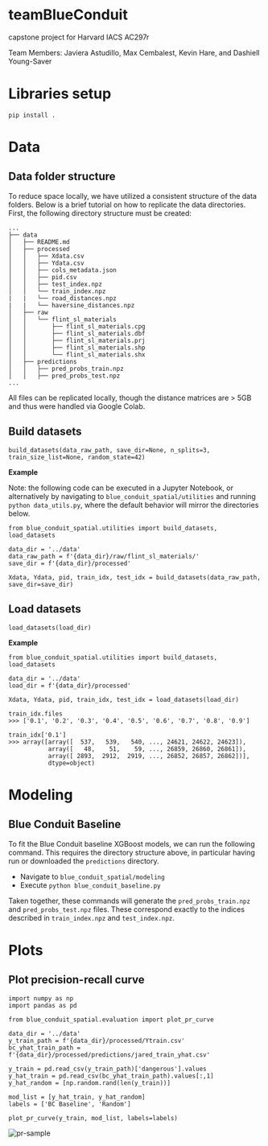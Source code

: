 # teamBlueConduit
capstone project for Harvard IACS AC297r

Team Members: Javiera Astudillo, Max Cembalest, Kevin Hare, and Dashiell Young-Saver

# Libraries setup

```pip install .```

# Data

## Data folder structure

To reduce space locally, we have utilized a consistent structure of the data folders. Below is a brief tutorial on how to replicate the data directories. First, the following directory structure must be created:

```
...
├── data
│   ├── README.md
│   ├── processed
│   │   ├── Xdata.csv
│   │   ├── Ydata.csv
│   │   ├── cols_metadata.json
│   │   ├── pid.csv
│   │   ├── test_index.npz
│   │   └── train_index.npz
|   |   └── road_distances.npz
|   |   └── haversine_distances.npz
│   ├── raw
│   │   └── flint_sl_materials
│   │       ├── flint_sl_materials.cpg
│   │       ├── flint_sl_materials.dbf
│   │       ├── flint_sl_materials.prj
│   │       ├── flint_sl_materials.shp
│   │       └── flint_sl_materials.shx
│   ├── predictions
│   │   ├── pred_probs_train.npz
│   │   ├── pred_probs_test.npz
...
```
All files can be replicated locally, though the distance matrices are > 5GB and thus were handled via Google Colab.

## Build datasets
```build_datasets(data_raw_path, save_dir=None, n_splits=3, train_size_list=None, random_state=42)```

**Example**

Note: the following code can be executed in a Jupyter Notebook, or alternatively by navigating to `blue_conduit_spatial/utilities` and running `python data_utils.py`, where the default behavior will mirror the directories below.

```
from blue_conduit_spatial.utilities import build_datasets, load_datasets

data_dir = '../data'
data_raw_path = f'{data_dir}/raw/flint_sl_materials/'
save_dir = f'{data_dir}/processed'

Xdata, Ydata, pid, train_idx, test_idx = build_datasets(data_raw_path, save_dir=save_dir)
```
## Load datasets

```load_datasets(load_dir)```

**Example**

```
from blue_conduit_spatial.utilities import build_datasets, load_datasets

data_dir = '../data'
load_dir = f'{data_dir}/processed'

Xdata, Ydata, pid, train_idx, test_idx = load_datasets(load_dir)

train_idx.files
>>> ['0.1', '0.2', '0.3', '0.4', '0.5', '0.6', '0.7', '0.8', '0.9']

train_idx['0.1']
>>> array([array([  537,   539,   540, ..., 24621, 24622, 24623]),
           array([   48,    51,    59, ..., 26859, 26860, 26861]),
           array([ 2893,  2912,  2919, ..., 26852, 26857, 26862])],
           dtype=object)
```

# Modeling

## Blue Conduit Baseline
To fit the Blue Conduit baseline XGBoost models, we can run the following command. This requires the directory structure above, in particular having run or downloaded the `predictions` directory.

- Navigate to `blue_conduit_spatial/modeling`
- Execute `python blue_conduit_baseline.py`

Taken together, these commands will generate the `pred_probs_train.npz` and `pred_probs_test.npz` files. These correspond exactly to the indices described in `train_index.npz` and `test_index.npz`.

# Plots

## Plot precision-recall curve

```
import numpy as np
import pandas as pd

from blue_conduit_spatial.evaluation import plot_pr_curve

data_dir = '../data'
y_train_path = f'{data_dir}/processed/Ytrain.csv'
bc_yhat_train_path = f'{data_dir}/processed/predictions/jared_train_yhat.csv'

y_train = pd.read_csv(y_train_path)['dangerous'].values
y_hat_train = pd.read_csv(bc_yhat_train_path).values[:,1]
y_hat_random = [np.random.rand(len(y_train))]

mod_list = [y_hat_train, y_hat_random]
labels = ['BC Baseline', 'Random']

plot_pr_curve(y_train, mod_list, labels=labels)
```

![pr-sample](plots/pr_sample.png)

